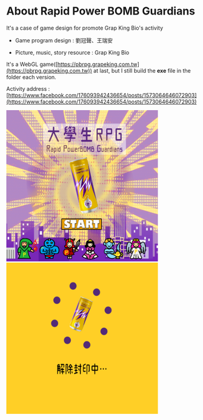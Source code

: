 About Rapid Power BOMB Guardians
===
It's a case of game design for promote Grap King Bio's activity

- Game program design : 劉冠聲、王瑞安

- Picture, music, story resource : Grap King Bio

It's a WebGL game([https://pbrpg.grapeking.com.tw](https://pbrpg.grapeking.com.tw)) at last, but I still build the **exe** file in the folder each version.

Activity address  : 
[https://www.facebook.com/176093942436654/posts/1573064646072903](https://www.facebook.com/176093942436654/posts/1573064646072903)

<img src="./F01.PNG" width="400" height="400" />  <img src="./F02.PNG" width="400" height="400" />
